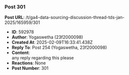 ### Post 301
**Post URL**: /t/ga4-data-sourcing-discussion-thread-tds-jan-2025/165959/301
- **ID**: 592978
- **Author**: Yogaswetha (23f2000098)
- **Created At**: 2025-02-09T16:33:41.438Z
- **Reply To**: Post 254 (Yogaswetha, 23f2000098)
- **Content**:  
  any reply regarding this please
- **Reactions**: None
- **Post Number**: 301

